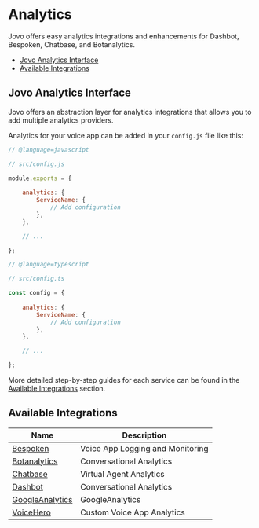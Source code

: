 # Analytics

Jovo offers easy analytics integrations and enhancements for Dashbot, Bespoken, Chatbase, and Botanalytics.

* [Jovo Analytics Interface](#jovo-analytics-interface)
* [Available Integrations](#available-integrations)


## Jovo Analytics Interface

Jovo offers an abstraction layer for analytics integrations that allows you to add multiple analytics providers.

Analytics for your voice app can be added in your `config.js` file like this:

```javascript
// @language=javascript

// src/config.js

module.exports = {
    
    analytics: {
        ServiceName: {
            // Add configuration
        },
    },

    // ...

};

// @language=typescript

// src/config.ts

const config = {
    
    analytics: {
        ServiceName: {
            // Add configuration
        },
    },

    // ...

};
```

More detailed step-by-step guides for each service can be found in the [Available Integrations](#available-integrations) section.



## Available Integrations

Name | Description
------------ | -------------
[Bespoken](./bespoken.md './analytics/bespoken') | Voice App Logging and Monitoring
[Botanalytics](./botanalytics.md './analytics/botanalytics') | Conversational Analytics
[Chatbase](./chatbase.md './analytics/chatbase') | Virtual Agent Analytics
[Dashbot](./dashbot.md './analytics/dashbot') | Conversational Analytics
[GoogleAnalytics](./googleanalytics.md './analytics/googleanalytics') | GoogleAnalytics
[VoiceHero](./voicehero.md './analytics/voicehero') | Custom Voice App Analytics



<!--[metadata]: {"description": "Analytics for Alexa Skills and Google Actions with Jovo Integrations",
"route": "analytics" }-->
